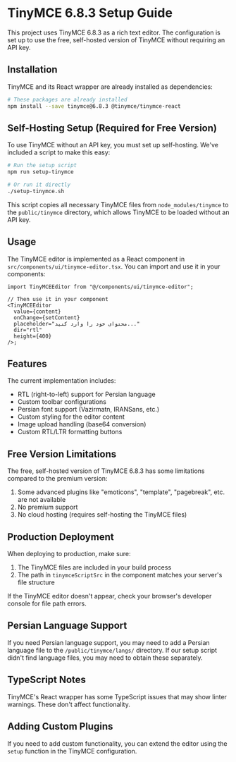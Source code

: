 # TinyMCE 6.8.3 Setup Guide

This project uses TinyMCE 6.8.3 as a rich text editor. The configuration is set up to use the free, self-hosted version of TinyMCE without requiring an API key.

## Installation

TinyMCE and its React wrapper are already installed as dependencies:

```bash
# These packages are already installed
npm install --save tinymce@6.8.3 @tinymce/tinymce-react
```

## Self-Hosting Setup (Required for Free Version)

To use TinyMCE without an API key, you must set up self-hosting. We've included a script to make this easy:

```bash
# Run the setup script
npm run setup-tinymce

# Or run it directly
./setup-tinymce.sh
```

This script copies all necessary TinyMCE files from `node_modules/tinymce` to the `public/tinymce` directory, which allows TinyMCE to be loaded without an API key.

## Usage

The TinyMCE editor is implemented as a React component in `src/components/ui/tinymce-editor.tsx`. You can import and use it in your components:

```tsx
import TinyMCEEditor from "@/components/ui/tinymce-editor";

// Then use it in your component
<TinyMCEEditor
  value={content}
  onChange={setContent}
  placeholder="محتوای خود را وارد کنید..."
  dir="rtl"
  height={400}
/>;
```

## Features

The current implementation includes:

- RTL (right-to-left) support for Persian language
- Custom toolbar configurations
- Persian font support (Vazirmatn, IRANSans, etc.)
- Custom styling for the editor content
- Image upload handling (base64 conversion)
- Custom RTL/LTR formatting buttons

## Free Version Limitations

The free, self-hosted version of TinyMCE 6.8.3 has some limitations compared to the premium version:

1. Some advanced plugins like "emoticons", "template", "pagebreak", etc. are not available
2. No premium support
3. No cloud hosting (requires self-hosting the TinyMCE files)

## Production Deployment

When deploying to production, make sure:

1. The TinyMCE files are included in your build process
2. The path in `tinymceScriptSrc` in the component matches your server's file structure

If the TinyMCE editor doesn't appear, check your browser's developer console for file path errors.

## Persian Language Support

If you need Persian language support, you may need to add a Persian language file to the `/public/tinymce/langs/` directory. If our setup script didn't find language files, you may need to obtain these separately.

## TypeScript Notes

TinyMCE's React wrapper has some TypeScript issues that may show linter warnings. These don't affect functionality.

## Adding Custom Plugins

If you need to add custom functionality, you can extend the editor using the `setup` function in the TinyMCE configuration.
